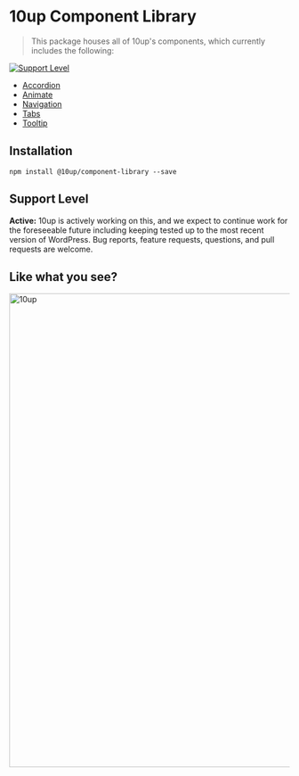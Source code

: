 # 10up Component Library

> This package houses all of 10up's components, which currently includes the following:

[![Support Level](https://img.shields.io/badge/support-active-green.svg)](#support-level)

* [Accordion](https://baseline.10up.com/component/accordion/)
* [Animate](https://baseline.10up.com/component/animate/)
* [Navigation](https://baseline.10up.com/component/responsive-navigation/)
* [Tabs](https://baseline.10up.com/component/tabs/)
* [Tooltip](https://baseline.10up.com/component/tooltips/)

## Installation

`npm install @10up/component-library --save`

## Support Level

**Active:** 10up is actively working on this, and we expect to continue work for the foreseeable future including keeping tested up to the most recent version of WordPress.  Bug reports, feature requests, questions, and pull requests are welcome.

## Like what you see?

<a href="http://10up.com/contact/"><img src="https://10updotcom-wpengine.s3.amazonaws.com/uploads/2016/10/10up-Github-Banner.png" width="850" alt="10up"></a>
